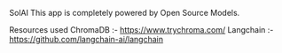 SolAI
This app is completely powered by Open Source Models.

Resources used
ChromaDB :- https://www.trychroma.com/
Langchain :- https://github.com/langchain-ai/langchain